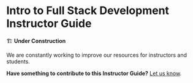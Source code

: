 <h1>
  <span class="headline">Intro to Full Stack Development</span>
  <span class="subhead">Instructor Guide</span>
</h1>

🏗️ **Under Construction**

We are constantly working to improve our resources for instructors and students.

**Have something to contribute to this Instructor Guide?** [Let us know](https://pages.git.generalassemb.ly/modular-curriculum-all-courses/universal-resources-internal/module-feedback.html).
